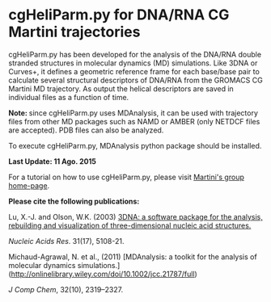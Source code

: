cgHeliParm.py for DNA/RNA CG Martini trajectories
========
cgHeliParm.py has been developed for the analysis of the DNA/RNA double stranded structures in molecular dynamics (MD) simulations. Like 3DNA or Curves+, it defines a geometric reference frame for each base/base pair to calculate several structural descriptors of DNA/RNA from the GROMACS CG Martini MD trajectory. As output the helical descriptors are saved in individual files as a function of time.

<strong> Note: </strong> since cgHeliParm.py uses MDAnalysis, it can be used with trajectory files from other MD packages such as NAMD or AMBER (only NETDCF files are accepted).  PDB files can also be analyzed.

To execute cgHeliParm.py, MDAnalysis python package should be installed.

**Last Update: 11 Ago. 2015**

For a tutorial on how to use cgHeliParm.py, please visit [Martini's group home-page](http://md.chem.rug.nl/cgmartini/index.php/tutorial-martini-dna?a_id=358).

<strong> Please cite the following publications:</strong>

Lu, X.-J. and Olson, W.K. (2003)
[3DNA: a software package for the analysis, rebuilding and visualization of three-dimensional nucleic acid structures.](http://nar.oxfordjournals.org/content/31/17/5108.short)

_Nucleic Acids Res_. 31(17), 5108-21.

Michaud-Agrawal, N. et al., (2011) 
[MDAnalysis: a toolkit for the analysis of molecular dynamics simulations.] (http://onlinelibrary.wiley.com/doi/10.1002/jcc.21787/full)

_J Comp Chem_, 32(10), 2319–2327.
